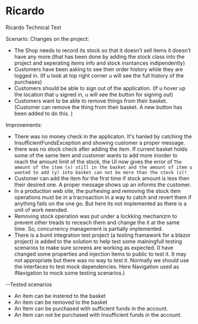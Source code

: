 # Ricardo

Ricardo Technical Test

Scenario:
Changes on the project:
-	The Shop needs to record its stock so that it doesn’t sell items it doesn’t have any more.(that has been done by adding the stock class into the project and seperating items info and stock insntances indipendently)
-	Customers have been asking to see their order history while they are logged in.  (If u look at top right corner u will see the full history of the purchases)
-	Customers should be able to sign out of the application. (If u hover up the location that u signed in, u will see the button for signing out)
-	Customers want to be able to remove things from their basket. (Customer can remove the thing from their basket. A new button  has been added to do this. )


Improvements: 
- There was no money check in the applicaton. It's hanled by catching the InsufficientFundsException and showing customer a proper message. 
- there was no stock check after adding the item. If current basket holds some of the same item and customer wants to add more inorder to reach the amount limit of the stock, the UI now gives the error of 
`The amount of the item (x) still in the basket and the amount of item u wanted to add (y) into basket can not be more than the stock (z)!`
- Customer can add the item for the first time if stock amount is less then their desired one. A proper message shows up an  informs the customer. 
- In a production web site, the purhesing and removing the stock item operations must be in a tracnsaction in a way to catch and revert them if anything fails on the one go. But here its not implemented as there is a unit of work neended. 
- Removing stock operation was put under a lockking mechanizm to prevent other treads to receach them and change the it at the same time. So, concurrency management is partially implemented. 
- There is a bunit integration test project (a testing framawork for a blazor project) is added to the solution to help test some mainingfull testing scenarios to make sure screens are working as expected. 
(I have changed some properties and injection items to public to test it. 
It may not appropriate but there was no way to test it. Normally we should use the interfaces to test mock dependencies. Here Navigation used as INavigation to mock some testing scenarios.) 


--Tested scenarios
* An item can be instered to the basket
* An item can be removed to the basket
* An Item can be purchased with sufficient funds in the account. 
* An Item can not be purchased with Insufficient funds in the account.
